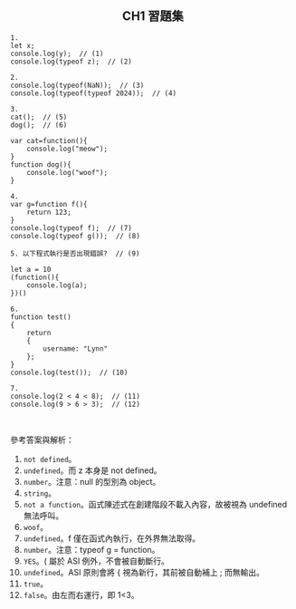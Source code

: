 <h2 align="center">CH1 習題集</h2>

```
1.
let x;
console.log(y);  // (1)
console.log(typeof z);  // (2)
```
```
2.
console.log(typeof(NaN));  // (3)
console.log(typeof(typeof 2024));  // (4)
```
```
3.
cat();  // (5)
dog();  // (6)

var cat=function(){
    console.log("meow");
}
function dog(){
    console.log("woof");
}
```
```
4.
var g=function f(){
    return 123;
}
console.log(typeof f);  // (7)
console.log(typeof g());  // (8)
```
```
5. 以下程式執行是否出現錯誤?  // (9)

let a = 10
(function(){
    console.log(a);
})()
```
```
6.
function test()
{
    return
    {
        username: "Lynn"
    };
}
console.log(test());  // (10)
```
```
7.
console.log(2 < 4 < 8);  // (11)
console.log(9 > 6 > 3);  // (12)
```
<br>

參考答案與解析：
1. `not defined`。
2. `undefined`。而 z 本身是 not defined。
3. `number`。注意：null 的型別為 object。
4. `string`。
5. `not a function`。函式陳述式在創建階段不載入內容，故被視為 undefined 無法呼叫。
6. `woof`。
7. `undefined`。f 僅在函式內執行，在外界無法取得。
8. `number`。注意：typeof g = function。
9. `YES`。( 屬於 ASI 例外，不會被自動斷行。
10. `undefined`。ASI 原則會將 { 視為新行，其前被自動補上 ; 而無輸出。
11. `true`。
12. `false`。由左而右運行，即 1<3。
